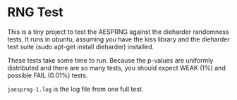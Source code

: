 # RNG Test

This is a tiny project to test the AESPRNG against the dieharder randomness
tests.  It runs in ubuntu, assuming you have the kiss library and the
dieharder test suite (sudo apt-get install dieharder) installed.

These tests take some time to run.  Because the p-values are uniformly
distributed and there are so many tests, you should expect WEAK (1%) and
possible FAIL (0.01%) tests.

`jaesprng-1.log` is the log file from one full test.








